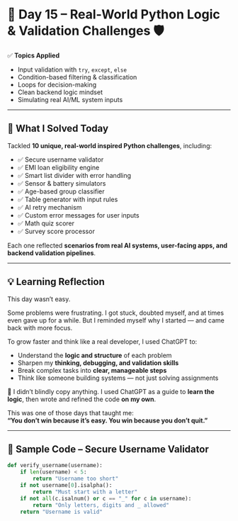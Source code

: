 # 🧠 Day 15 – Real-World Python Logic & Validation Challenges 🛡️

✅ **Topics Applied**  
- Input validation with `try`, `except`, `else`  
- Condition-based filtering & classification  
- Loops for decision-making  
- Clean backend logic mindset  
- Simulating real AI/ML system inputs  

---

## 🚀 What I Solved Today  

Tackled **10 unique, real-world inspired Python challenges**, including:  

- ✅ Secure username validator  
- ✅ EMI loan eligibility engine  
- ✅ Smart list divider with error handling  
- ✅ Sensor & battery simulators  
- ✅ Age-based group classifier  
- ✅ Table generator with input rules  
- ✅ AI retry mechanism  
- ✅ Custom error messages for user inputs  
- ✅ Math quiz scorer  
- ✅ Survey score processor  

Each one reflected **scenarios from real AI systems, user-facing apps, and backend validation pipelines**.

---

## 💡 Learning Reflection

This day wasn’t easy.

Some problems were frustrating. I got stuck, doubted myself, and at times even gave up for a while.
But I reminded myself why I started — and came back with more focus.

To grow faster and think like a real developer, I used ChatGPT to:

- Understand the **logic and structure** of each problem  
- Sharpen my **thinking, debugging, and validation skills**  
- Break complex tasks into **clear, manageable steps**  
- Think like someone building systems — not just solving assignments  

🎯 I didn’t blindly copy anything. I used ChatGPT as a guide to **learn the logic**, then wrote and refined the code **on my own**.

This was one of those days that taught me:  
**“You don’t win because it’s easy. You win because you don’t quit.”**

---

## 🧪 Sample Code – Secure Username Validator  
```python
def verify_username(username):
    if len(username) < 5:
        return "Username too short"
    if not username[0].isalpha():
        return "Must start with a letter"
    if not all(c.isalnum() or c == "_" for c in username):
        return "Only letters, digits and _ allowed"
    return "Username is valid"

